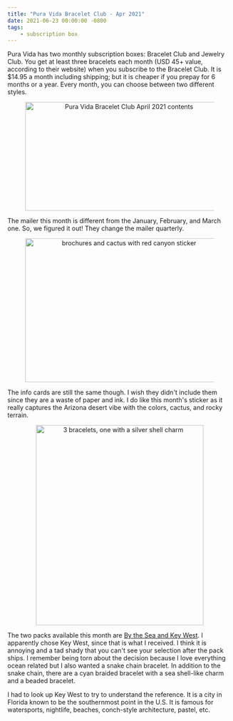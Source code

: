 ```yaml
---
title: "Pura Vida Bracelet Club - Apr 2021"
date: 2021-06-23 00:00:00 -0800
tags:
    - subscription box
---
```


Pura Vida has two monthly subscription boxes: Bracelet Club and Jewelry Club. You get at least three bracelets each month (USD 45+ value, according to their website) when you subscribe to the Bracelet Club. It is $14.95 a month including shipping; but it is cheaper if you prepay for 6 months or a year. Every month, you can choose between two different styles.

<figure style="text-align: center;">
  <img src="https://i.imgur.com/kv5gR4t.jpg" alt="Pura Vida Bracelet Club April 2021 contents" width="450" height="244" />
</figure>

The mailer this month is different from the January, February, and March one. So, we figured it out! They change the mailer quarterly.

<figure style="text-align: center;">
  <img src="https://i.imgur.com/cxUbDtN.jpg" alt="brochures and cactus with red canyon sticker" width="450" height="323" />
</figure>

The info cards are still the same though. I wish they didn't include them since they are a waste of paper and ink. I do like this month's sticker as it really captures the Arizona desert vibe with the colors, cactus, and rocky terrain.

<figure style="text-align: center;">
  <img src="https://i.imgur.com/4PriLOY.jpg" alt="3 bracelets, one with a silver shell charm" width="376" height="449" />
</figure>

The two packs available this month are [By the Sea and Key West](https://www.instagram.com/p/CNK9DpHJbQj/). I apparently chose Key West, since that is what I received. I think it is annoying and a tad shady that you can't see your selection after the pack ships. I remember being torn about the decision because I love everything ocean related but I also wanted a snake chain bracelet. In addition to the snake chain, there are a cyan braided bracelet with a sea shell-like charm and a beaded bracelet.

I had to look up Key West to try to understand the reference. It is a city in Florida known to be the southernmost point in the U.S. It is famous for watersports, nightlife, beaches, conch-style architecture, pastel, etc.
